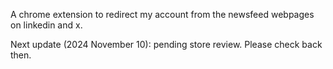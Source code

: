 A chrome extension to redirect my account from the newsfeed webpages on linkedin and x.

Next update (2024 November 10): pending store review. Please check back then.
